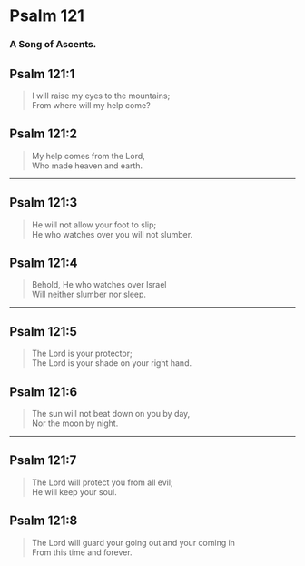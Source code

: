 # Psalm 121

### A Song of Ascents.

## Psalm 121:1

> I will raise my eyes to the mountains;  
> From where will my help come?

## Psalm 121:2

> My help comes from the Lord,  
> Who made heaven and earth.

---

## Psalm 121:3

> He will not allow your foot to slip;  
> He who watches over you will not slumber.

## Psalm 121:4

> Behold, He who watches over Israel  
> Will neither slumber nor sleep.

---

## Psalm 121:5

> The Lord is your protector;  
> The Lord is your shade on your right hand.

## Psalm 121:6

> The sun will not beat down on you by day,  
> Nor the moon by night.

---

## Psalm 121:7

> The Lord will protect you from all evil;  
> He will keep your soul.

## Psalm 121:8

> The Lord will guard your going out and your coming in  
> From this time and forever.
